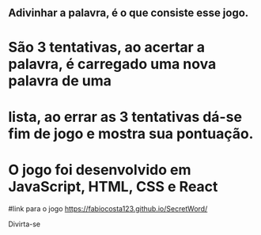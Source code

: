 ## Adivinhar a palavra, é o que consiste esse jogo.

# São 3 tentativas, ao acertar a palavra, é carregado uma nova palavra de uma

# lista, ao errar as 3 tentativas dá-se fim de jogo e mostra sua pontuação.

# O jogo foi desenvolvido em JavaScript, HTML, CSS e React

#link para o jogo
https://fabiocosta123.github.io/SecretWord/

Divirta-se
